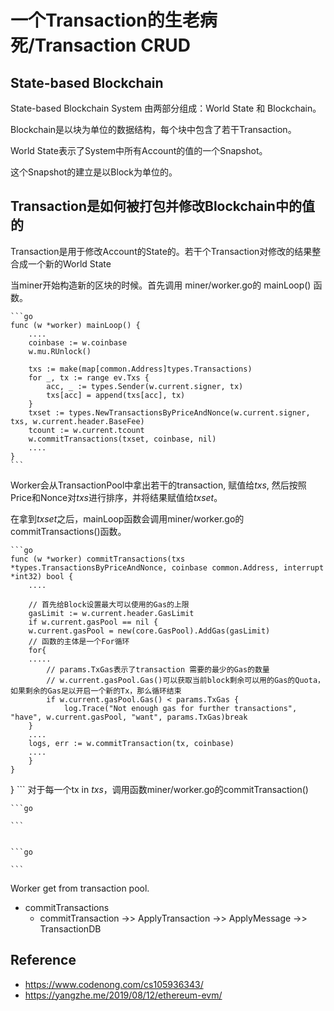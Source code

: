 # 一个Transaction的生老病死/Transaction CRUD


## State-based Blockchain

State-based Blockchain System 由两部分组成：World State 和 Blockchain。

Blockchain是以块为单位的数据结构，每个块中包含了若干Transaction。

World State表示了System中所有Account的值的一个Snapshot。

这个Snapshot的建立是以Block为单位的。

## Transaction是如何被打包并修改Blockchain中的值的

Transaction是用于修改Account的State的。若干个Transaction对修改的结果整合成一个新的World State


当miner开始构造新的区块的时候。首先调用 miner/worker.go的 mainLoop() 函数。

    ```go
    func (w *worker) mainLoop() {
        ....
        coinbase := w.coinbase
        w.mu.RUnlock()

        txs := make(map[common.Address]types.Transactions)
        for _, tx := range ev.Txs {
            acc, _ := types.Sender(w.current.signer, tx)
            txs[acc] = append(txs[acc], tx)
        }
        txset := types.NewTransactionsByPriceAndNonce(w.current.signer, txs, w.current.header.BaseFee)
        tcount := w.current.tcount
        w.commitTransactions(txset, coinbase, nil)        
        ....
    }
    ```

Worker会从TransactionPool中拿出若干的transaction, 赋值给*txs*, 然后按照Price和Nonce对*txs*进行排序，并将结果赋值给*txset*。

在拿到*txset*之后，mainLoop函数会调用miner/worker.go的commitTransactions()函数。

    ```go
    func (w *worker) commitTransactions(txs *types.TransactionsByPriceAndNonce, coinbase common.Address, interrupt *int32) bool {
        ....

        // 首先给Block设置最大可以使用的Gas的上限
        gasLimit := w.current.header.GasLimit
        if w.current.gasPool == nil {
        w.current.gasPool = new(core.GasPool).AddGas(gasLimit)
        // 函数的主体是一个For循环
        for{
        .....
            // params.TxGas表示了transaction 需要的最少的Gas的数量
            // w.current.gasPool.Gas()可以获取当前block剩余可以用的Gas的Quota，如果剩余的Gas足以开启一个新的Tx，那么循环结束
            if w.current.gasPool.Gas() < params.TxGas {
                log.Trace("Not enough gas for further transactions", "have", w.current.gasPool, "want", params.TxGas)break
        }
        ....
        logs, err := w.commitTransaction(tx, coinbase)
        ....
        }
    }
}
    ```
对于每一个tx in *txs*，调用函数miner/worker.go的commitTransaction()

    ```go

    ```


    ```go

    ```


Worker get from transaction pool.

+ commitTransactions
  + commitTransaction ->> ApplyTransaction ->> ApplyMessage ->> TransactionDB

## Reference

+ https://www.codenong.com/cs105936343/
+ https://yangzhe.me/2019/08/12/ethereum-evm/